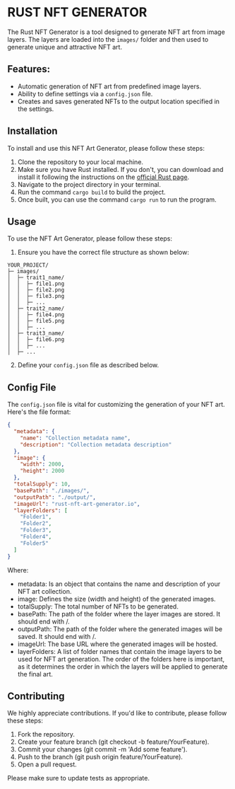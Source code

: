 # RUST NFT GENERATOR

The Rust NFT Generator is a tool designed to generate NFT art from image layers. The layers are loaded into the `images/` folder and then used to generate unique and attractive NFT art.

## Features:

- Automatic generation of NFT art from predefined image layers.
- Ability to define settings via a `config.json` file.
- Creates and saves generated NFTs to the output location specified in the settings.

## Installation

To install and use this NFT Art Generator, please follow these steps:

1. Clone the repository to your local machine.
2. Make sure you have Rust installed. If you don't, you can download and install it following the instructions on the [official Rust page](https://www.rust-lang.org/tools/install).
3. Navigate to the project directory in your terminal.
4. Run the command `cargo build` to build the project.
5. Once built, you can use the command `cargo run` to run the program.

## Usage

To use the NFT Art Generator, please follow these steps:

1. Ensure you have the correct file structure as shown below:

```
YOUR_PROJECT/
├─ images/
│  ├─ trait1_name/
│  │  ├─ file1.png
│  │  ├─ file2.png
│  │  ├─ file3.png
│  │  ├─ ...
│  ├─ trait2_name/
│  │  ├─ file4.png
│  │  ├─ file5.png
│  │  ├─ ...
│  ├─ trait3_name/
│  │  ├─ file6.png
│  │  ├─ ...
│  ├─ ...
```

2. Define your `config.json` file as described below.

## Config File

The `config.json` file is vital for customizing the generation of your NFT art. Here's the file format:

```json
{
  "metadata": {
    "name": "Collection metadata name",
    "description": "Collection metadata description"
  },
  "image": {
    "width": 2000,
    "height": 2000
  },
  "totalSupply": 10,
  "basePath": "./images/",
  "outputPath": "./output/",
  "imageUrl": "rust-nft-art-generator.io",
  "layerFolders": [
    "Folder1",
    "Folder2",
    "Folder3",
    "Folder4",
    "Folder5"
  ]
}
```

Where:

- metadata: Is an object that contains the name and description of your NFT art collection.
- image: Defines the size (width and height) of the generated images.
- totalSupply: The total number of NFTs to be generated.
- basePath: The path of the folder where the layer images are stored. It should end with /.
- outputPath: The path of the folder where the generated images will be saved. It should end with /.
- imageUrl: The base URL where the generated images will be hosted.
- layerFolders: A list of folder names that contain the image layers to be used for NFT art generation. The order of the folders here is important, as it determines the order in which the layers will be applied to generate the final art.


## Contributing

We highly appreciate contributions. If you'd like to contribute, please follow these steps:

1. Fork the repository.
2. Create your feature branch (git checkout -b feature/YourFeature).
3. Commit your changes (git commit -m 'Add some feature').
4. Push to the branch (git push origin feature/YourFeature).
5. Open a pull request.

Please make sure to update tests as appropriate.


